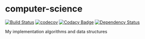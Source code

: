# computer-science

[![Build Status](https://travis-ci.org/greybutton/computer-science.svg?branch=master)](https://travis-ci.org/greybutton/computer-science)
[![codecov](https://codecov.io/gh/greybutton/computer-science/branch/master/graph/badge.svg)](https://codecov.io/gh/greybutton/computer-science)
[![Codacy Badge](https://api.codacy.com/project/badge/Grade/15438da258824323a0d79339cf5a14e4)](https://www.codacy.com/app/greybutton/computer-science?utm_source=github.com&utm_medium=referral&utm_content=greybutton/computer-science&utm_campaign=badger)
[![Dependency Status](https://gemnasium.com/badges/github.com/greybutton/computer-science.svg)](https://gemnasium.com/github.com/greybutton/computer-science)

My implementation algorithms and data structures
